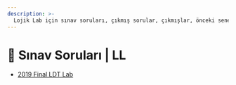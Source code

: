 ```yaml
---
description: >-
  Lojik Lab için sınav soruları, çıkmış sorular, çıkmışlar, önceki senelerde çıkan sorular
---
```


# 📃 Sınav Soruları \| LL

<!--YPackage.YGitbookIntegration-tarafından-otomatik-oluşturulmuştur-->

- [2019 Final LDT Lab](2019%20Final%20LDT%20Lab.pdf)

<!--YPackage.YGitbookIntegration-tarafından-otomatik-oluşturulmuştur-->
